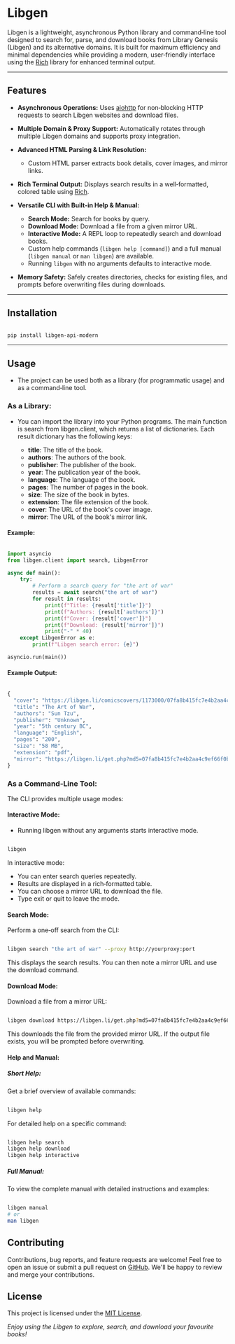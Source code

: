 # Libgen

Libgen is a lightweight, asynchronous Python library and command‑line tool designed to search for, parse, and download books from Library Genesis (Libgen) and its alternative domains. It is built for maximum efficiency and minimal dependencies while providing a modern, user‑friendly interface using the [Rich](https://github.com/Textualize/rich) library for enhanced terminal output.

---

## Features

- **Asynchronous Operations:**
  Uses [aiohttp](https://github.com/aio-libs/aiohttp) for non‑blocking HTTP requests to search Libgen websites and download files.
- **Multiple Domain & Proxy Support:**
  Automatically rotates through multiple Libgen domains and supports proxy integration.
- **Advanced HTML Parsing & Link Resolution:**

  - Custom HTML parser extracts book details, cover images, and mirror links.
- **Rich Terminal Output:**
  Displays search results in a well‑formatted, colored table using [Rich](https://github.com/Textualize/rich).
- **Versatile CLI with Built‑in Help & Manual:**

  - **Search Mode:** Search for books by query.
  - **Download Mode:** Download a file from a given mirror URL.
  - **Interactive Mode:** A REPL loop to repeatedly search and download books.
  - Custom help commands (`libgen help [command]`) and a full manual (`libgen manual` or `man libgen`) are available.
  - Running `libgen` with no arguments defaults to interactive mode.
- **Memory Safety:**
  Safely creates directories, checks for existing files, and prompts before overwriting files during downloads.

---

## Installation

```bash

pip install libgen-api-modern

```

---

## Usage

- The project can be used both as a library (for programmatic usage) and as a command‑line tool.

### As a Library:

- You can import the library into your Python programs. The main function is search from libgen.client, which returns a list of dictionaries. Each result dictionary has the following keys:

  - **title**: The title of the book.
  - **authors**: The authors of the book.
  - **publisher**: The publisher of the book.
  - **year**: The publication year of the book.
  - **language**: The language of the book.
  - **pages**: The number of pages in the book.
  - **size**: The size of the book in bytes.
  - **extension**: The file extension of the book.
  - **cover**: The URL of the book's cover image.
  - **mirror**: The URL of the book's mirror link.

#### Example:

```python

import asyncio
from libgen.client import search, LibgenError

async def main():
    try:
        # Perform a search query for "the art of war"
        results = await search("the art of war")
        for result in results:
            print(f"Title: {result['title']}")
            print(f"Authors: {result['authors']}")
            print(f"Cover: {result['cover']}")
            print(f"Download: {result['mirror']}")
            print("-" * 40)
    except LibgenError as e:
        print(f"Libgen search error: {e}")

asyncio.run(main())

```

#### Example Output:

```python

{
  "cover": "https://libgen.li/comicscovers/1173000/07fa8b415fc7e4b2aa4c9ef66f0b3488_small.jpg",
  "title": "The Art of War",
  "authors": "Sun Tzu",
  "publisher": "Unknown",
  "year": "5th century BC",
  "language": "English",
  "pages": "200",
  "size": "58 MB",
  "extension": "pdf",
  "mirror": "https://libgen.li/get.php?md5=07fa8b415fc7e4b2aa4c9ef66f0b3488"
}

```

### As a Command-Line Tool:

The CLI provides multiple usage modes:

#### Interactive Mode:

- Running libgen without any arguments starts interactive mode.

```bash

libgen

```

In interactive mode:

- You can enter search queries repeatedly.
- Results are displayed in a rich‑formatted table.
- You can choose a mirror URL to download the file.
- Type exit or quit to leave the mode.

#### Search Mode:

Perform a one‑off search from the CLI:

```bash

libgen search "the art of war" --proxy http://yourproxy:port

```

This displays the search results. You can then note a mirror URL and use the download command.

#### Download Mode:

Download a file from a mirror URL:

```bash

libgen download https://libgen.li/get.php?md5=07fa8b415fc7e4b2aa4c9ef66f0b3488 --output mybook.pdf

```

This downloads the file from the provided mirror URL. If the output file exists, you will be prompted before overwriting.

#### Help and Manual:

##### Short Help:

Get a brief overview of available commands:

```bash

libgen help

```

For detailed help on a specific command:

```bash

libgen help search
libgen help download
libgen help interactive

```

##### Full Manual:

To view the complete manual with detailed instructions and examples:

```bash

libgen manual
# or
man libgen

```

## Contributing

Contributions, bug reports, and feature requests are welcome! Feel free to open an issue or submit a pull request on [GitHub](https://github.com/johnnie-610/libgen-api-modern). We'll be happy to review and merge your contributions.

## License

This project is licensed under the [MIT License](https://opensource.org/licenses/MIT).

*Enjoy using the Libgen to explore, search, and download your favourite books!*
